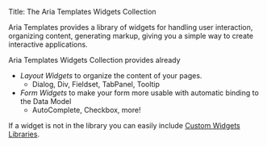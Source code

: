 Title: The Aria Templates Widgets Collection

Aria Templates provides a library of widgets for handling user interaction, organizing content, generating markup, giving you a simple way to create interactive applications.

Aria Templates Widgets Collection provides already
* *Layout Widgets* to organize the content of your pages.
	* Dialog, Div, Fieldset, TabPanel, Tooltip
* *Form Widgets* to make your form more usable with automatic binding to the Data Model
	* AutoComplete, Checkbox, more!

If a widget is not in the library you can easily include [Custom Widgets Libraries](Creating_A_Custom_Widgets_Library).